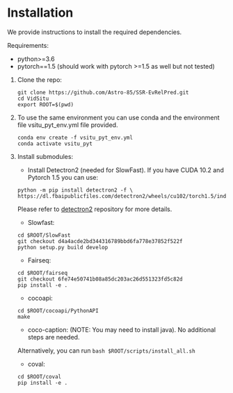 # Installation

We provide instructions to install the required dependencies.

Requirements:
+ python>=3.6
+ pytorch==1.5 (should work with pytorch >=1.5 as well but not tested)

1. Clone the repo:
    ```
    git clone https://github.com/Astro-85/SSR-EvRelPred.git
    cd VidSitu
    export ROOT=$(pwd)
    ```

1. To use the same environment you can use conda and the environment file vsitu_pyt_env.yml file provided.
    ```
    conda env create -f vsitu_pyt_env.yml
    conda activate vsitu_pyt
    ```

1. Install submodules:

    + Install Detectron2 (needed for SlowFast). If you have CUDA 10.2 and Pytorch 1.5 you can use:
    ```
    python -m pip install detectron2 -f \
    https://dl.fbaipublicfiles.com/detectron2/wheels/cu102/torch1.5/index.html
    ```
    Please refer to [detectron2](https://github.com/facebookresearch/detectron2/blob/master/INSTALL.md) repository for more details.

    + Slowfast:
    ```
    cd $ROOT/SlowFast
    git checkout d4a4acde2bd344316789bbd6fa778e37852f522f
    python setup.py build develop
    ```

    + Fairseq:
    ```
    cd $ROOT/fairseq
    git checkout 6fe74e50741b08a85dc203ac26d551323fd5c82d
    pip install -e .
    ```

    + cocoapi:
    ```
    cd $ROOT/cocoapi/PythonAPI
    make
    ```

    + coco-caption: (NOTE: You may need to install java). No additional steps are needed.

    Alternatively, you can run `bash $ROOT/scripts/install_all.sh`

    + coval:
    ```
    cd $ROOT/coval
    pip install -e .
    ```